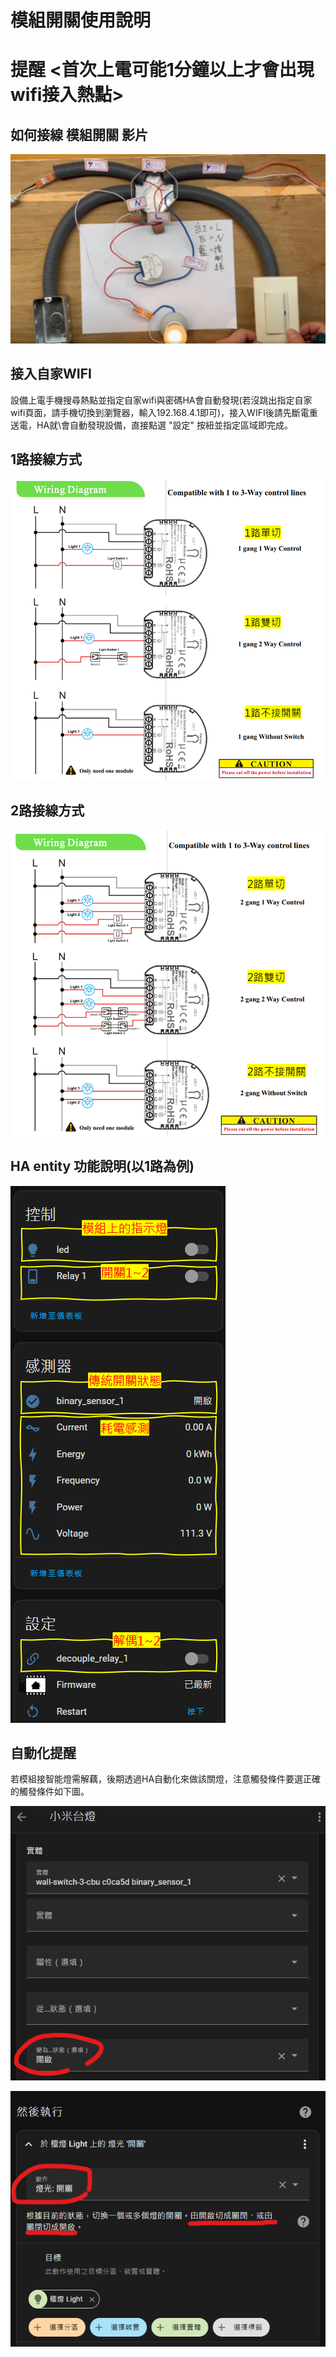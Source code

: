 
# 模組開關使用說明 
# 提醒 <首次上電可能1分鐘以上才會出現wifi接入熱點>
## 如何接線 模組開關 影片
[![Watch the video](/module_switch/image/154644.png)](https://youtu.be/oL1PVQXvEHQ?si=OWOFjIUSMLn_HVU_)

## 接入自家WIFI

設備上電手機搜尋熱點並指定自家wifi與密碼HA會自動發現(若沒跳出指定自家wifi頁面，請手機切換到瀏覽器，輸入192.168.4.1即可)，接入WIFI後請先斷電重送電，HA就\會自動發現設備，直接點選 "設定" 按紐並指定區域即完成。

## 1路接線方式

![Mosquitto_broker](/module_switch/image/214835.png)

## 2路接線方式

![Mosquitto_broker](/module_switch/image/214413.png)

## HA entity 功能說明(以1路為例)

![Mosquitto_broker](/module_switch/image/092704.png)


## 自動化提醒

若模組接智能燈需解藕，後期透過HA自動化來做該關燈，注意觸發條件要選正確的觸發條件如下圖。

![Mosquitto_broker](/module_switch/image/213942.png)

![Mosquitto_broker](/module_switch/image/214028.png)


